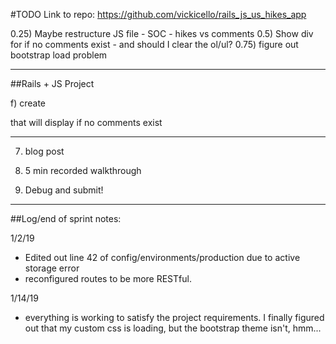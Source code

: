 #TODO
Link to repo:
https://github.com/vickicello/rails_js_us_hikes_app

0.25) Maybe restructure JS file - SOC - hikes vs comments
0.5) Show div for if no comments exist - and should I clear the ol/ul?
0.75) figure out bootstrap load problem

-----------------------------------------
##Rails + JS Project

<!-- 1) User Show Page: display index of that user's hikes
  a) fetch hikes with AJAX GET request
  b) backend renders posts in JSON
  c) appends hikes to user show page -->

<!-- 2) Hike Show Page: users can click on 'show comments' button (displays has_many relationship)
  a) fetch comment data with AJAX
  b) render with JS
  c) use Active Model Serializer
  d) hikes/:id
  e) hikes#show -->
  f) create <div> that will display if no comments exist

<!-- 3) Hike Show Page: render comments form (my has_many through relationship)
  a) JSON through JS (or do through partial)
  b) hikes/:id
  c) hikes#show
  d) add 'new comment' button -->

<!-- 4) Hike Show Page: comments form submits dynamically, creating a resource
  a) serialize
  b) submit via AJAX POST request
  c) response is new object in JSON
  d) append new comments to DOM using JS
    i) use `(${ES6 template literals})`
  e) hikes/:id
  f) hikes#show
  g) comments form submits dynamically and is appended to the DOM upon submission
  h) How do I make link to a simple comments partial? Before comments were just rendering on the hike#show page via a partial, they didn't have their own template. -->
   

<!-- 5) Create comment prototype object
  a) add function to the prototype to concatenate/format comments
    i) have 1 or more formatters, method on the prototype
    ii) ex: commentor's username and content of comment
  b) append comment info to the DOM -->
------------------------------------------
<!-- 6) 30 mins working on project -->

7) blog post

8) 5 min recorded walkthrough

9) Debug and submit!
-------------------------------------------
##Log/end of sprint notes:

1/2/19
* Edited out line 42 of config/environments/production due to active storage error
* reconfigured routes to be more RESTful.  

1/14/19 
* everything is working to satisfy the project requirements.  I finally figured out that my custom css is loading, but the bootstrap theme isn't, hmm...
